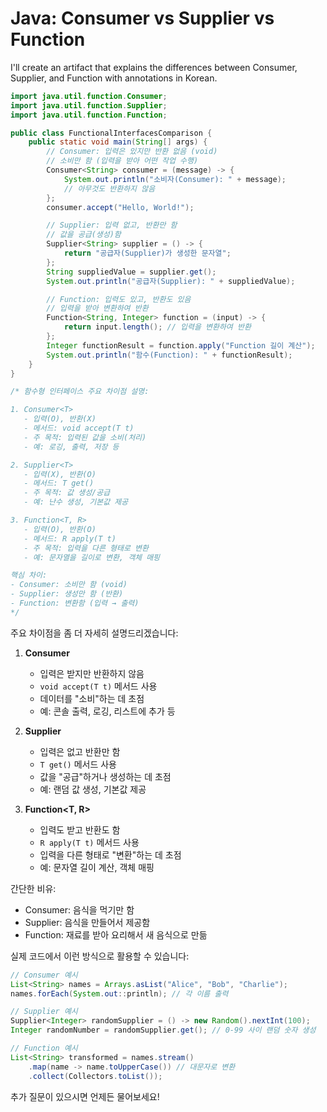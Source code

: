 # Java: Consumer vs Supplier vs Function

I'll create an artifact that explains the differences between Consumer, Supplier, and Function with annotations in Korean.

```java
import java.util.function.Consumer;
import java.util.function.Supplier;
import java.util.function.Function;

public class FunctionalInterfacesComparison {
    public static void main(String[] args) {
        // Consumer: 입력은 있지만 반환 없음 (void)
        // 소비만 함 (입력을 받아 어떤 작업 수행)
        Consumer<String> consumer = (message) -> {
            System.out.println("소비자(Consumer): " + message);
            // 아무것도 반환하지 않음
        };
        consumer.accept("Hello, World!");

        // Supplier: 입력 없고, 반환만 함
        // 값을 공급(생성)함
        Supplier<String> supplier = () -> {
            return "공급자(Supplier)가 생성한 문자열";
        };
        String suppliedValue = supplier.get();
        System.out.println("공급자(Supplier): " + suppliedValue);

        // Function: 입력도 있고, 반환도 있음
        // 입력을 받아 변환하여 반환
        Function<String, Integer> function = (input) -> {
            return input.length(); // 입력을 변환하여 반환
        };
        Integer functionResult = function.apply("Function 길이 계산");
        System.out.println("함수(Function): " + functionResult);
    }
}

/* 함수형 인터페이스 주요 차이점 설명:

1. Consumer<T>
   - 입력(O), 반환(X)
   - 메서드: void accept(T t)
   - 주 목적: 입력된 값을 소비(처리)
   - 예: 로깅, 출력, 저장 등

2. Supplier<T>
   - 입력(X), 반환(O)
   - 메서드: T get()
   - 주 목적: 값 생성/공급
   - 예: 난수 생성, 기본값 제공

3. Function<T, R>
   - 입력(O), 반환(O)
   - 메서드: R apply(T t)
   - 주 목적: 입력을 다른 형태로 변환
   - 예: 문자열을 길이로 변환, 객체 매핑

핵심 차이:
- Consumer: 소비만 함 (void)
- Supplier: 생성만 함 (반환)
- Function: 변환함 (입력 → 출력)
*/

```

주요 차이점을 좀 더 자세히 설명드리겠습니다:

1. **Consumer<T>**
    - 입력은 받지만 반환하지 않음
    - `void accept(T t)` 메서드 사용
    - 데이터를 "소비"하는 데 초점
    - 예: 콘솔 출력, 로깅, 리스트에 추가 등

2. **Supplier<T>**
    - 입력은 없고 반환만 함
    - `T get()` 메서드 사용
    - 값을 "공급"하거나 생성하는 데 초점
    - 예: 랜덤 값 생성, 기본값 제공

3. **Function<T, R>**
    - 입력도 받고 반환도 함
    - `R apply(T t)` 메서드 사용
    - 입력을 다른 형태로 "변환"하는 데 초점
    - 예: 문자열 길이 계산, 객체 매핑

간단한 비유:
- Consumer: 음식을 먹기만 함
- Supplier: 음식을 만들어서 제공함
- Function: 재료를 받아 요리해서 새 음식으로 만듦

실제 코드에서 이런 방식으로 활용할 수 있습니다:
```java
// Consumer 예시
List<String> names = Arrays.asList("Alice", "Bob", "Charlie");
names.forEach(System.out::println); // 각 이름 출력

// Supplier 예시
Supplier<Integer> randomSupplier = () -> new Random().nextInt(100);
Integer randomNumber = randomSupplier.get(); // 0-99 사이 랜덤 숫자 생성

// Function 예시
List<String> transformed = names.stream()
    .map(name -> name.toUpperCase()) // 대문자로 변환
    .collect(Collectors.toList());
```

추가 질문이 있으시면 언제든 물어보세요!


